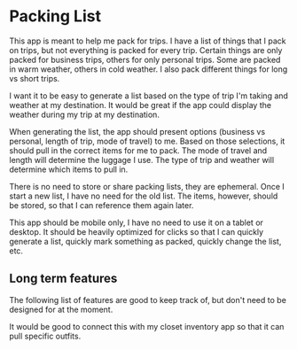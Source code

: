 # Packing List
This app is meant to help me pack for trips.  I have a list of things that I pack on trips, but not everything is packed for every trip.  Certain things are only packed for business trips, others for only personal trips.  Some are packed in warm weather, others in cold weather.  I also pack different things for long vs short trips.

I want it to be easy to generate a list based on the type of trip I'm taking and weather at my destination.  It would be great if the app could display the weather during my trip at my destination.

When generating the list, the app should present options (business vs personal, length of trip, mode of travel) to me.  Based on those selections, it should pull in the correct items for me to pack.  The mode of travel and length will determine the luggage I use.  The type of trip and weather will determine which items to pull in.

There is no need to store or share packing lists, they are ephemeral.  Once I start a new list, I have no need for the old list.  The items, however, should be stored, so that I can reference them again later.

This app should be mobile only, I have no need to use it on a tablet or desktop.  It should be heavily optimized for clicks so that I can quickly generate a list, quickly mark something as packed, quickly change the list, etc.

## Long term features
The following list of features are good to keep track of, but don't need to be designed for at the moment.

It would be good to connect this with my closet inventory app so that it can pull specific outfits.